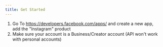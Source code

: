 ```yaml
---
title: Get Started
---
```


1. Go To https://developers.facebook.com/apps/ and create a new app, add the "Instagram" product
2. Make sure your account is a Business/Creator account (API won't work with personal accounts)
